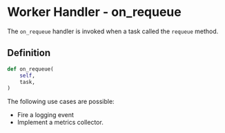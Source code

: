# Worker Handler - on_requeue

The `on_requeue` handler is invoked when a task called the `requeue` method.

## Definition

```python
def on_requeue(
    self,
    task,
)
```

The following use cases are possible:

- Fire a logging event
- Implement a metrics collector.
